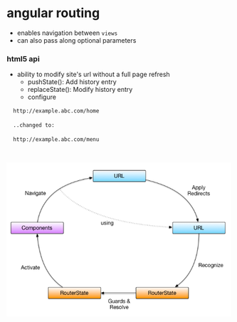 # angular routing

- enables navigation between `views`
- can also pass along optional parameters


### html5 api

- ability to modify site's url without a full page refresh
  + pushState(): Add history entry
  + replaceState(): Modify history entry
  + configure <base href="/">

```
  http://example.abc.com/home

  ..changed to:

  http://example.abc.com/menu

```

<br/>

![](images/routing.png)

<br/>